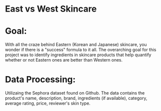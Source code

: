 # East vs West Skincare

# Goal:

With all the craze behind Eastern (Korean and Japanese) skincare, you wonder if there is a "success" formula to it all. The overarching goal for this project was to identify ingredients in skincare products that help quantify whether or not Eastern ones are better than Western ones. 

# Data Processing:

Utilizaing the Sephora dataset found on Github. The data contains the product's name, description, brand, ingredients (if available), category, average rating, price, reviewer's skin type.